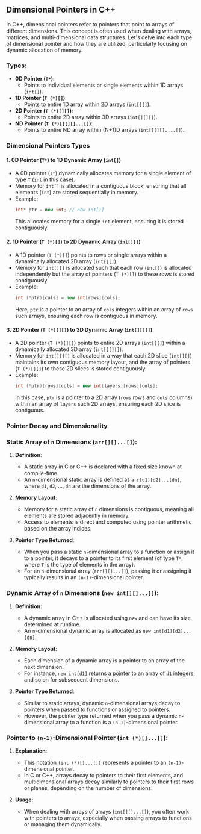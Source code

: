 ## Dimensional Pointers in C++

In C++, dimensional pointers refer to pointers that point to arrays of different dimensions. This concept is often used when dealing with arrays, matrices, and multi-dimensional data structures. Let's delve into each type of dimensional pointer and how they are utilized, particularly focusing on dynamic allocation of memory.

### Types:

- **0D Pointer (`T*`)**:
  - Points to individual elements or single elements within 1D arrays (`int[]`).
- **1D Pointer (`T (*)[]`)**:
  - Points to entire 1D array within 2D arrays (`int[][]`).
- **2D Pointer (`T (*)[][]`)**:
  - Points to entire 2D array within 3D arrays (`int[][][]`).
- **ND Pointer (`T (*)[][][]...[]`)**:
  - Points to entire ND array within (N+1)D arrays (`int[][][]....[]`).

### Dimensional Pointers Types

#### 1. 0D Pointer (`T*`) to 1D Dynamic Array (`int[]`)

- A 0D pointer (`T*`) dynamically allocates memory for a single element of type `T` (`int` in this case).
- Memory for `int[]` is allocated in a contiguous block, ensuring that all elements (`int`) are stored sequentially in memory.
- Example:
  ```cpp
  int* ptr = new int; // new int[1]
  ```
  This allocates memory for a single `int` element, ensuring it is stored contiguously.

#### 2. 1D Pointer (`T (*)[]`) to 2D Dynamic Array (`int[][]`)

- A 1D pointer (`T (*)[]`) points to rows or single arrays within a dynamically allocated 2D array (`int[][]`).
- Memory for `int[][]` is allocated such that each row (`int[]`) is allocated independently but the array of pointers (`T (*)[]`) to these rows is stored contiguously.
- Example:
  ```cpp
  int (*ptr)[cols] = new int[rows][cols];
  ```
  Here, `ptr` is a pointer to an array of `cols` integers within an array of `rows` such arrays, ensuring each row is contiguous in memory.

#### 3. 2D Pointer (`T (*)[][]`) to 3D Dynamic Array (`int[][][]`)

- A 2D pointer (`T (*)[][]`) points to entire 2D arrays (`int[][]`) within a dynamically allocated 3D array (`int[][][]`).
- Memory for `int[][][]` is allocated in a way that each 2D slice (`int[][]`) maintains its own contiguous memory layout, and the array of pointers (`T (*)[][]`) to these 2D slices is stored contiguously.
- Example:
  ```cpp
  int (*ptr)[rows][cols] = new int[layers][rows][cols];
  ```
  In this case, `ptr` is a pointer to a 2D array (`rows` rows and `cols` columns) within an array of `layers` such 2D arrays, ensuring each 2D slice is contiguous.

### Pointer Decay and Dimensionality

### Static Array of `n` Dimensions (`arr[][]...[]`):

1. **Definition**:

   - A static array in C or C++ is declared with a fixed size known at compile-time.
   - An `n`-dimensional static array is defined as `arr[d1][d2]...[dn]`, where `d1`, `d2`, ..., `dn` are the dimensions of the array.

2. **Memory Layout**:

   - Memory for a static array of `n` dimensions is contiguous, meaning all elements are stored adjacently in memory.
   - Access to elements is direct and computed using pointer arithmetic based on the array indices.

3. **Pointer Type Returned**:
   - When you pass a static `n`-dimensional array to a function or assign it to a pointer, it decays to a pointer to its first element (of type `T*`, where `T` is the type of elements in the array).
   - For an `n`-dimensional array (`arr[][]...[]`), passing it or assigning it typically results in an `(n-1)`-dimensional pointer.

### Dynamic Array of `n` Dimensions (`new int[][]...[]`):

1. **Definition**:

   - A dynamic array in C++ is allocated using `new` and can have its size determined at runtime.
   - An `n`-dimensional dynamic array is allocated as `new int[d1][d2]...[dn]`.

2. **Memory Layout**:

   - Each dimension of a dynamic array is a pointer to an array of the next dimension.
   - For instance, `new int[d1]` returns a pointer to an array of `d1` integers, and so on for subsequent dimensions.

3. **Pointer Type Returned**:
   - Similar to static arrays, dynamic `n`-dimensional arrays decay to pointers when passed to functions or assigned to pointers.
   - However, the pointer type returned when you pass a dynamic `n`-dimensional array to a function is a `(n-1)`-dimensional pointer.

### Pointer to `(n-1)`-Dimensional Pointer (`int (*)[]...[]`):

1. **Explanation**:

   - This notation `(int (*)[]...[])` represents a pointer to an `(n-1)`-dimensional pointer.
   - In C or C++, arrays decay to pointers to their first elements, and multidimensional arrays decay similarly to pointers to their first rows or planes, depending on the number of dimensions.

2. **Usage**:
   - When dealing with arrays of arrays (`int[][]...[]`), you often work with pointers to arrays, especially when passing arrays to functions or managing them dynamically.
